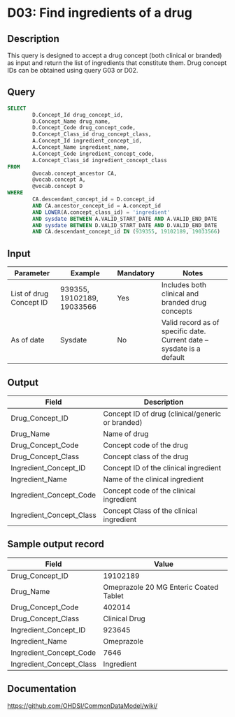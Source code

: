 <!---
Group:drug
Name:D03 Find ingredients of a drug
Author:Patrick Ryan
CDM Version: 5.0
-->

# D03: Find ingredients of a drug

## Description
This query is designed to accept a drug concept (both clinical or branded) as input and return the list of ingredients that constitute them. Drug concept IDs can be obtained using query G03 or D02.

## Query
```sql
SELECT
        D.Concept_Id drug_concept_id,
        D.Concept_Name drug_name,
        D.Concept_Code drug_concept_code,
        D.Concept_Class_id drug_concept_class,
        A.Concept_Id ingredient_concept_id,
        A.Concept_Name ingredient_name,
        A.Concept_Code ingredient_concept_code,
        A.Concept_Class_id ingredient_concept_class
FROM
        @vocab.concept_ancestor CA,
        @vocab.concept A,
        @vocab.concept D
WHERE
        CA.descendant_concept_id = D.concept_id
        AND CA.ancestor_concept_id = A.concept_id
        AND LOWER(A.concept_class_id) = 'ingredient'
        AND sysdate BETWEEN A.VALID_START_DATE AND A.VALID_END_DATE
        AND sysdate BETWEEN D.VALID_START_DATE AND D.VALID_END_DATE
        AND CA.descendant_concept_id IN (939355, 19102189, 19033566)
```

## Input

|  Parameter |  Example |  Mandatory |  Notes |
| --- | --- | --- | --- |
|  List of drug Concept ID |  939355, 19102189, 19033566 |  Yes | Includes both clinical and branded drug concepts |
|  As of date |  Sysdate |  No | Valid record as of specific date. Current date – sysdate is a default |

## Output

|  Field |  Description |
| --- | --- |
|  Drug_Concept_ID |  Concept ID of drug (clinical/generic or branded) |
|  Drug_Name |  Name of drug |
|  Drug_Concept_Code |  Concept code of the drug |
|  Drug_Concept_Class |  Concept class of the drug |
|  Ingredient_Concept_ID |  Concept ID of the clinical ingredient |
|  Ingredient_Name |  Name of the clinical ingredient |
|  Ingredient_Concept_Code |  Concept code of the clinical ingredient |
|  Ingredient_Concept_Class |  Concept Class of the clinical ingredient |

## Sample output record

| Field |  Value |
| --- | --- |
|  Drug_Concept_ID |  19102189 |
|  Drug_Name |  Omeprazole 20 MG Enteric Coated Tablet |
|  Drug_Concept_Code |  402014 |
|  Drug_Concept_Class |  Clinical Drug |
|  Ingredient_Concept_ID |  923645 |
|  Ingredient_Name |  Omeprazole |
|  Ingredient_Concept_Code |  7646 |
|  Ingredient_Concept_Class |  Ingredient |



## Documentation
https://github.com/OHDSI/CommonDataModel/wiki/
